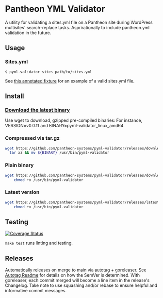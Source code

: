 # Pantheon YML Validator

A utility for validating a sites.yml file on a Pantheon site during WordPress multisites' search-replace tasks. Asprirationally to include pantheon.yml validation in the future.

## Usage

### Sites.yml
```
$ pyml-validator sites path/to/sites.yml
```

See [this annotated fixture](./fixtures/sites/valid.yml) for an example of a valid sites.yml file.

## Install

### [Download the latest binary](https://github.com/pantheon-systems/pyml-validator/releases/latest)

Use wget to download, gzipped pre-compiled binaries:
For instance, VERSION=v0.0.11 and BINARY=pyml-validator_linux_amd64

### Compressed via tar.gz
```bash
wget https://github.com/pantheon-systems/pyml-validator/releases/download/${VERSION}/${BINARY}.tar.gz -O - |\
  tar xz && mv ${BINARY} /usr/bin/pyml-validator
```

### Plain binary

```bash
wget https://github.com/pantheon-systems/pyml-validator/releases/download/${VERSION}/${BINARY} -O /usr/bin/pyml-validator &&\
    chmod +x /usr/bin/pyml-validator
```

### Latest version

```bash
wget https://github.com/pantheon-systems/pyml-validator/releases/latest/download/pyml-validator_linux_amd64 -O /usr/bin/pyml-validator &&\
    chmod +x /usr/bin/pyml-validator
```

## Testing

[![Coverage Status](https://coveralls.io/repos/github/pantheon-systems/pyml-validator/badge.svg?t=PGhafd)](https://coveralls.io/github/pantheon-systems/pyml-validator)

`make test` runs linting and testing.

## Releases

Automatically releases on merge to main via autotag + goreleaser. See [Autotag Readme](https://github.com/pantheon-systems/autotag) for details on how the SemVer is determined. With goreleaser, each commit merged will become a line item in the release's Changelog. Take note to use squashing and/or rebase to ensure helpful and informative commit messages.
